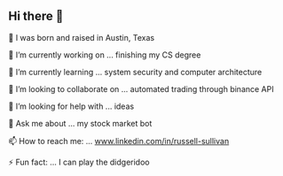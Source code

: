 ## Hi there 👋

👶 I was born and raised in Austin, Texas

🔭 I’m currently working on ... finishing my CS degree

🌱 I’m currently learning ... system security and computer architecture

👯 I’m looking to collaborate on ... automated trading through binance API

🤔 I’m looking for help with ... ideas

💬 Ask me about ... my stock market bot

📫 How to reach me: ... www.linkedin.com/in/russell-sullivan

⚡ Fun fact: ... I can play the didgeridoo

